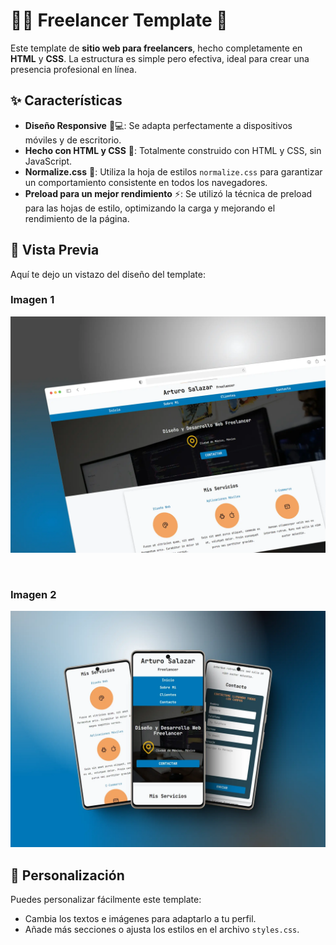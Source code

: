 
# 🧑‍💻 Freelancer Template 🌟

Este template de **sitio web para freelancers**, hecho completamente en **HTML** y **CSS**. La estructura es simple pero efectiva, ideal para crear una presencia profesional en línea.

## ✨ Características

- **Diseño Responsive** 📱💻: Se adapta perfectamente a dispositivos móviles y de escritorio.
- **Hecho con HTML y CSS** 🎨: Totalmente construido con HTML y CSS, sin JavaScript.
- **Normalize.css** 🧹: Utiliza la hoja de estilos `normalize.css` para garantizar un comportamiento consistente en todos los navegadores.
- **Preload para un mejor rendimiento** ⚡: Se utilizó la técnica de preload para las hojas de estilo, optimizando la carga y mejorando el rendimiento de la página.

## 📸 Vista Previa

Aquí te dejo un vistazo del diseño del template:

### Imagen 1
![Vista previa del template](./demo.webp)

<br>

### Imagen 2
![Vista previa del template](./demo2.webp)

## 🔧 Personalización

Puedes personalizar fácilmente este template:
- Cambia los textos e imágenes para adaptarlo a tu perfil.
- Añade más secciones o ajusta los estilos en el archivo `styles.css`.